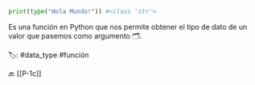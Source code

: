 ```python title:type.py
print(type("Hola Mundo!")) #<class 'str'>
```

Es una función en Python que nos permite obtener el tipo de dato de un valor que pasemos como argumento 🗂️.

🏷️: #data_type #función

🔙 [[P-1c]]